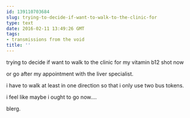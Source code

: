 ```yaml
---
id: 139110703684
slug: trying-to-decide-if-want-to-walk-to-the-clinic-for
type: text
date: 2016-02-11 13:49:26 GMT
tags:
- transmissions from the void
title: ''
---
```


trying to decide if want to walk to the clinic for my vitamin b12 shot now

or go after my appointment with the liver specialist.

i have to walk at least in one direction so that i only use two bus tokens.

i feel like maybe i ought to go now....

blerg.